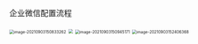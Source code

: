企业微信配置流程

<img src="http://img.threatbook.cn/hfish/image-20210903150833262.png" alt="image-20210903150833262" style="zoom:50%;" />







<img src="http://img.threatbook.cn/hfish/image-20210903150857177.png" style="zoom:50%;" />







<img src="http://img.threatbook.cn/hfish/image-20210903150945171.png" alt="image-20210903150945171" style="zoom:50%;" />



<img src="http://img.threatbook.cn/hfish/image-20210903152406368.png" alt="image-20210903152406368" style="zoom:50%;" />



